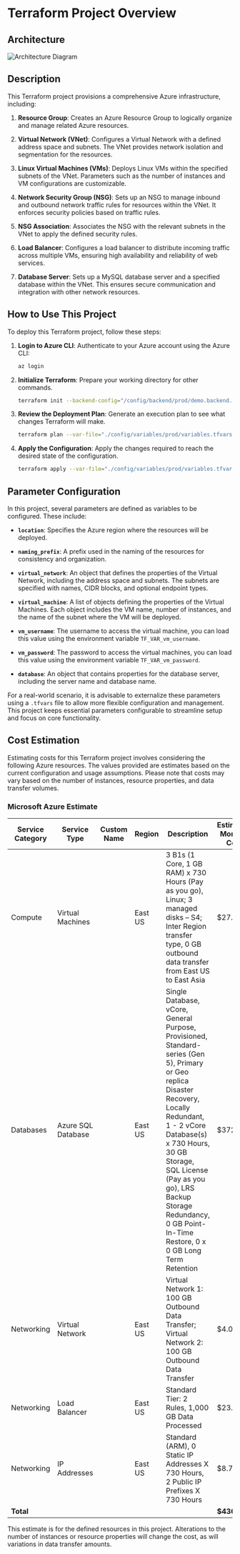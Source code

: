 # Terraform Project Overview

## Architecture

![Architecture Diagram](./architecture-diagram.jpg)

## Description

This Terraform project provisions a comprehensive Azure infrastructure, including:

1. **Resource Group**: Creates an Azure Resource Group to logically organize and manage related Azure resources.

2. **Virtual Network (VNet)**: Configures a Virtual Network with a defined address space and subnets. The VNet provides network isolation and segmentation for the resources.

3. **Linux Virtual Machines (VMs)**: Deploys Linux VMs within the specified subnets of the VNet. Parameters such as the number of instances and VM configurations are customizable.

4. **Network Security Group (NSG)**: Sets up an NSG to manage inbound and outbound network traffic rules for resources within the VNet. It enforces security policies based on traffic rules.

5. **NSG Association**: Associates the NSG with the relevant subnets in the VNet to apply the defined security rules.

6. **Load Balancer**: Configures a load balancer to distribute incoming traffic across multiple VMs, ensuring high availability and reliability of web services.

7. **Database Server**: Sets up a MySQL database server and a specified database within the VNet. This ensures secure communication and integration with other network resources.

## How to Use This Project

To deploy this Terraform project, follow these steps:

1. **Login to Azure CLI**: Authenticate to your Azure account using the Azure CLI:
    ```bash
    az login
    ```

2. **Initialize Terraform**: Prepare your working directory for other commands.
    ```bash
    terraform init --backend-config="/config/backend/prod/demo.backend.conf"
    ```

3. **Review the Deployment Plan**: Generate an execution plan to see what changes Terraform will make.
    ```bash
    terraform plan --var-file="./config/variables/prod/variables.tfvars"
    ```

4. **Apply the Configuration**: Apply the changes required to reach the desired state of the configuration.
    ```bash
    terraform apply --var-file="./config/variables/prod/variables.tfvars"
    ```


## Parameter Configuration

In this project, several parameters are defined as variables to be configured. These include:

- **`location`**: Specifies the Azure region where the resources will be deployed.

- **`naming_prefix`**: A prefix used in the naming of the resources for consistency and organization.

- **`virtual_network`**: An object that defines the properties of the Virtual Network, including the address space and subnets. The subnets are specified with names, CIDR blocks, and optional endpoint types.

- **`virtual_machine`**: A list of objects defining the properties of the Virtual Machines. Each object includes the VM name, number of instances, and the name of the subnet where the VM will be deployed.

- **`vm_username`**: The username to access the virtual machine, you can load this value using the environment variable `TF_VAR_vm_username`.

- **`vm_password`**: The password to access the virtual machines, you can load this value using the environment variable `TF_VAR_vm_password`.

- **`database`**: An object that contains properties for the database server, including the server name and database name.

For a real-world scenario, it is advisable to externalize these parameters using a `.tfvars` file to allow more flexible configuration and management. This project keeps essential parameters configurable to streamline setup and focus on core functionality.

## Cost Estimation

Estimating costs for this Terraform project involves considering the following Azure resources. The values provided are estimates based on the current configuration and usage assumptions. Please note that costs may vary based on the number of instances, resource properties, and data transfer volumes.

### Microsoft Azure Estimate

| Service Category | Service Type           | Custom Name            | Region   | Description                                                                                                                                                       | Estimated Monthly Cost |
|------------------|-------------------------|-------------------------|----------|-------------------------------------------------------------------------------------------------------------------------------------------------------------------|-------------------------|
| Compute          | Virtual Machines        |                         | East US  | 3 B1s (1 Core, 1 GB RAM) x 730 Hours (Pay as you go), Linux; 3 managed disks – S4; Inter Region transfer type, 0 GB outbound data transfer from East US to East Asia | $27.38                  |
| Databases        | Azure SQL Database      |                         | East US  | Single Database, vCore, General Purpose, Provisioned, Standard-series (Gen 5), Primary or Geo replica Disaster Recovery, Locally Redundant, 1 - 2 vCore Database(s) x 730 Hours, 30 GB Storage, SQL License (Pay as you go), LRS Backup Storage Redundancy, 0 GB Point-In-Time Restore, 0 x 0 GB Long Term Retention | $372.67                 |
| Networking       | Virtual Network         |                         | East US  | Virtual Network 1: 100 GB Outbound Data Transfer; Virtual Network 2: 100 GB Outbound Data Transfer                                                                 | $4.00                   |
| Networking       | Load Balancer           |                         | East US  | Standard Tier: 2 Rules, 1,000 GB Data Processed                                                                                                                   | $23.25                  |
| Networking       | IP Addresses            |                         | East US  | Standard (ARM), 0 Static IP Addresses X 730 Hours, 2 Public IP Prefixes X 730 Hours                                                                             | $8.76                   |
| **Total**        |                         |                         |          |                                                                                                                                                                   | **$436.07**             |

This estimate is for the defined resources in this project. Alterations to the number of instances or resource properties will change the cost, as will variations in data transfer amounts.
